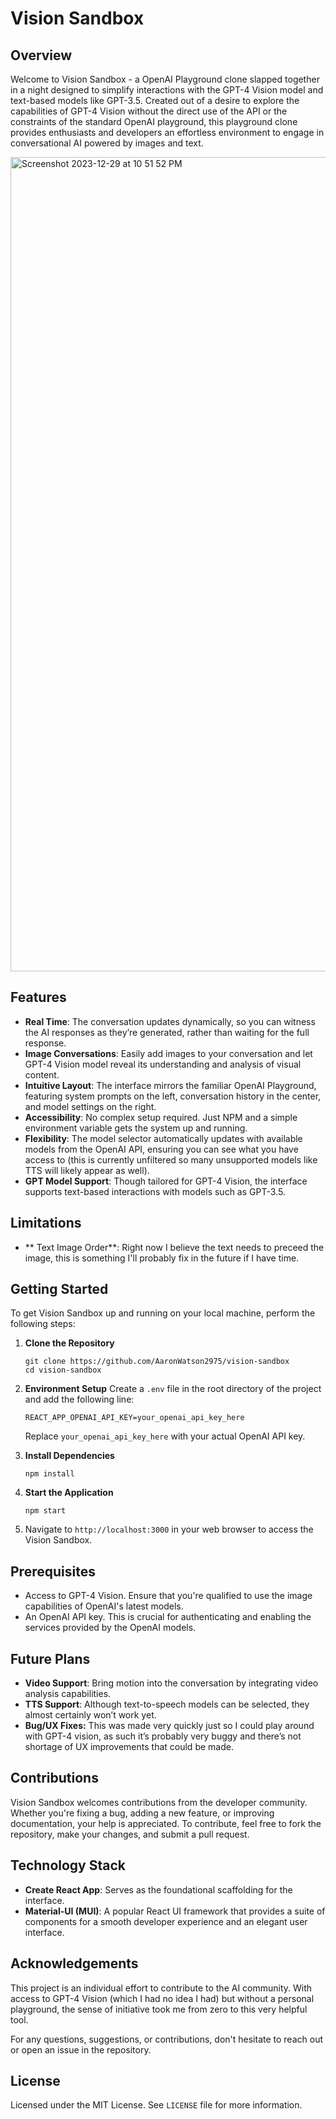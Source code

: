 # Vision Sandbox

## Overview

Welcome to Vision Sandbox - a OpenAI Playground clone slapped together in a night designed to simplify interactions with the GPT-4 Vision model and text-based models like GPT-3.5. Created out of a desire to explore the capabilities of GPT-4 Vision without the direct use of the API or the constraints of the standard OpenAI playground, this playground clone provides enthusiasts and developers an effortless environment to engage in conversational AI powered by images and text.

<img width="1303" alt="Screenshot 2023-12-29 at 10 51 52 PM" src="https://github.com/AaronWatson2975/vision-sandbox/assets/36612616/63391cc3-06e0-4bf6-9ff3-fdff9947d7eb">


## Features

- **Real Time**: The conversation updates dynamically, so you can witness the AI responses as they’re generated, rather than waiting for the full response.
- **Image Conversations**: Easily add images to your conversation and let GPT-4 Vision model reveal its understanding and analysis of visual content.
- **Intuitive Layout**: The interface mirrors the familiar OpenAI Playground, featuring system prompts on the left, conversation history in the center, and model settings on the right.
- **Accessibility**: No complex setup required. Just NPM and a simple environment variable gets the system up and running.
- **Flexibility**: The model selector automatically updates with available models from the OpenAI API, ensuring you can see what you have access to (this is currently unfiltered so many unsupported models like TTS will likely appear as well).
- **GPT Model Support**: Though tailored for GPT-4 Vision, the interface supports text-based interactions with models such as GPT-3.5.

## Limitations
- ** Text Image Order**: Right now I believe the text needs to preceed the image, this is something I'll probably fix in the future if I have time.

## Getting Started

To get Vision Sandbox up and running on your local machine, perform the following steps:

1. **Clone the Repository**
    
    ```
    git clone https://github.com/AaronWatson2975/vision-sandbox
    cd vision-sandbox
    ```
    
2. **Environment Setup**
Create a `.env` file in the root directory of the project and add the following line:
    
    ```
    REACT_APP_OPENAI_API_KEY=your_openai_api_key_here
    ```
    
    Replace `your_openai_api_key_here` with your actual OpenAI API key.
    
3. **Install Dependencies**
    
    ```
    npm install
    ```
    
4. **Start the Application**
    
    ```
    npm start
    ```
    
5. Navigate to `http://localhost:3000` in your web browser to access the Vision Sandbox.

## Prerequisites

- Access to GPT-4 Vision. Ensure that you're qualified to use the image capabilities of OpenAI's latest models.
- An OpenAI API key. This is crucial for authenticating and enabling the services provided by the OpenAI models.

## Future Plans

- **Video Support**: Bring motion into the conversation by integrating video analysis capabilities.
- **TTS Support**: Although text-to-speech models can be selected, they almost certainly won’t work yet.
- **Bug/UX Fixes:** This was made very quickly just so I could play around with GPT-4 vision, as such it’s probably very buggy and there’s not shortage of UX improvements that could be made.

## Contributions

Vision Sandbox welcomes contributions from the developer community. Whether you're fixing a bug, adding a new feature, or improving documentation, your help is appreciated. To contribute, feel free to fork the repository, make your changes, and submit a pull request.

## Technology Stack

- **Create React App**: Serves as the foundational scaffolding for the interface.
- **Material-UI (MUI)**: A popular React UI framework that provides a suite of components for a smooth developer experience and an elegant user interface.

## Acknowledgements

This project is an individual effort to contribute to the AI community. With access to GPT-4 Vision (which I had no idea I had) but without a personal playground, the sense of initiative took me from zero to this very helpful tool.

For any questions, suggestions, or contributions, don't hesitate to reach out or open an issue in the repository.

## License

Licensed under the MIT License. See `LICENSE` file for more information.
